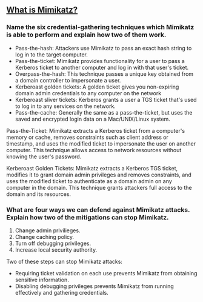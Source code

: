 ## [What is Mimikatz?](https://www.varonis.com/blog/what-is-mimikatz)

### Name the six credential-gathering techniques which Mimikatz is able to perform and explain how two of them work.
* Pass-the-hash: Attackers use Mimikatz to pass an exact hash string to log in to the target computer.
* Pass-the-ticket: Mimikatz provides functionality for a user to pass a Kerberos ticket to another computer and log in with that user's ticket.
* Overpass-the-hash: This technique passes a unique key obtained from a domain controller to impersonate a user.
* Kerberoast golden tickets: A golden ticket gives you non-expiring domain admin credentials to any computer on the network
* Kerberoast sliver tickets: Kerberos grants a user a TGS ticket that's used to log in to any services on the network.
* Pass-the-cache: Generally the same as a pass-the-ticket, but uses the saved and encrypted login data on a Mac/UNIX/Linux system.

Pass-the-Ticket: Mimikatz extracts a Kerberos ticket from a computer's memory or cache, removes constraints such as client address or timestamp, and uses the modified ticket to impersonate the user on another computer. This technique allows access to network resources without knowing the user's password.

Kerberoast Golden Tickets: Mimikatz extracts a Kerberos TGS ticket, modifies it to grant domain admin privileges and removes constraints, and uses the modified ticket to authenticate as a domain admin on any computer in the domain. This technique grants attackers full access to the domain and its resources.
### What are four ways we can defend against Mimikatz attacks. Explain how two of the mitigations can stop Mimikatz.
1. Change admin privilieges.
2. Change caching policy.
3. Turn off debugging privileges.
4. Increase local security authority.
   
Two of these steps can stop Mimikatz attacks:
* Requiring ticket validation on each use prevents Mimikatz from obtaining sensitive information.
* Disabling debugging privileges prevents Mimikatz from running effectively and gathering credentials.
